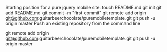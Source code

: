 Starting position for a pure jquery mobile site.
touch README.md
git init
git add README.md
git commit -m "first commit"
git remote add origin git@github.com:guitarbeerchocolate/puremobiletemplate.git
git push -u origin master
Push an existing repository from the command line

git remote add origin git@github.com:guitarbeerchocolate/puremobiletemplate.git
git push -u origin master